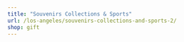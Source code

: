 ```yaml
---
title: "Souvenirs Collections & Sports"
url: /los-angeles/souvenirs-collections-and-sports-2/
shop: gift
---
```

